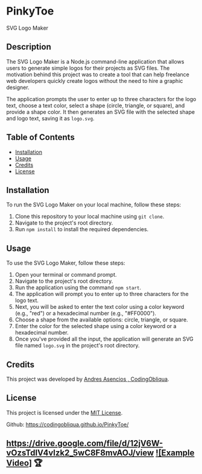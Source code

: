 # PinkyToe
 SVG Logo Maker

## Description

The SVG Logo Maker is a Node.js command-line application that allows users to generate simple logos for their projects as SVG files. The motivation behind this project was to create a tool that can help freelance web developers quickly create logos without the need to hire a graphic designer.

The application prompts the user to enter up to three characters for the logo text, choose a text color, select a shape (circle, triangle, or square), and provide a shape color. It then generates an SVG file with the selected shape and logo text, saving it as `logo.svg`.

## Table of Contents

- [Installation](#installation)
- [Usage](#usage)
- [Credits](#credits)
- [License](#license)

## Installation

To run the SVG Logo Maker on your local machine, follow these steps:

1. Clone this repository to your local machine using `git clone`.
2. Navigate to the project's root directory.
3. Run `npm install` to install the required dependencies.

## Usage

To use the SVG Logo Maker, follow these steps:

1. Open your terminal or command prompt.
2. Navigate to the project's root directory.
3. Run the application using the command `npm start`.
4. The application will prompt you to enter up to three characters for the logo text.
5. Next, you will be asked to enter the text color using a color keyword (e.g., "red") or a hexadecimal number (e.g., "#FF0000").
6. Choose a shape from the available options: circle, triangle, or square.
7. Enter the color for the selected shape using a color keyword or a hexadecimal number.
8. Once you've provided all the input, the application will generate an SVG file named `logo.svg` in the project's root directory.

## Credits

This project was developed by [Andres Asencios , CodingObliqua](https://github.com/CodingObliqua).

## License

This project is licensed under the [MIT License](https://choosealicense.com/licenses/mit/).


Github: https://codingobliqua.github.io/PinkyToe/

https://drive.google.com/file/d/12jV6W-vOzsTdIV4vIzk2_5wC8F8mvAOJ/view
[![Example Video]](https://drive.google.com/file/d/12jV6W-vOzsTdIV4vIzk2_5wC8F8mvAOJ/view)
🏆 
---